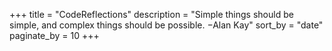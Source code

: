 +++
title = "CodeReflections"
description = "Simple things should be simple, and complex things should be possible. −Alan Kay"
sort_by = "date"
paginate_by = 10
+++
